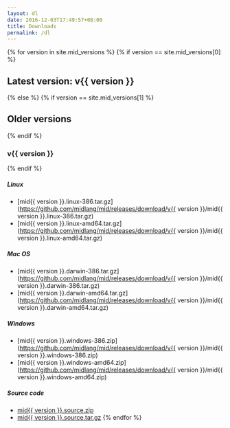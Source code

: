 ```yaml
---
layout: dl
date: 2016-12-03T17:49:57+08:00
title: Downloads
permalink: /dl
---
```


{% for version in site.mid_versions %}
{% if version == site.mid_versions[0] %}
## Latest version: v{{ version }}
{% else %}
{% if version == site.mid_versions[1] %}
## Older versions

{% endif %}
### v{{ version }}
{% endif %}
##### Linux
* [mid{{ version }}.linux-386.tar.gz](https://github.com/midlang/mid/releases/download/v{{ version }}/mid{{ version }}.linux-386.tar.gz)
* [mid{{ version }}.linux-amd64.tar.gz](https://github.com/midlang/mid/releases/download/v{{ version }}/mid{{ version }}.linux-amd64.tar.gz)

##### Mac OS
* [mid{{ version }}.darwin-386.tar.gz](https://github.com/midlang/mid/releases/download/v{{ version }}/mid{{ version }}.darwin-386.tar.gz)
* [mid{{ version }}.darwin-amd64.tar.gz](https://github.com/midlang/mid/releases/download/v{{ version }}/mid{{ version }}.darwin-amd64.tar.gz)

##### Windows
* [mid{{ version }}.windows-386.zip](https://github.com/midlang/mid/releases/download/v{{ version }}/mid{{ version }}.windows-386.zip)
* [mid{{ version }}.windows-amd64.zip](https://github.com/midlang/mid/releases/download/v{{ version }}/mid{{ version }}.windows-amd64.zip)

##### Source code
* [mid{{ version }}.source.zip](https://github.com/midlang/mid/archive/v0.1.1.zip)
* [mid{{ version }}.source.tar.gz](https://github.com/midlang/mid/archive/v0.1.1.tar.gz)
{% endfor %}
